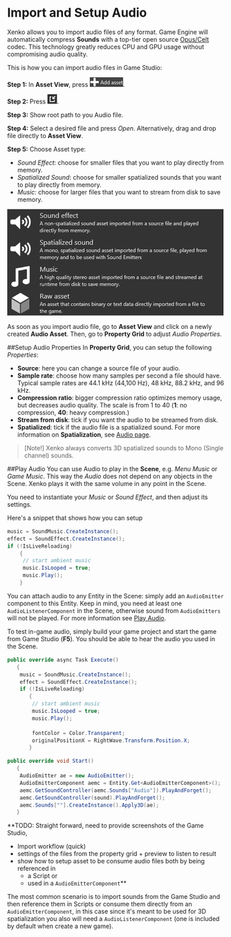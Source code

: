 # Import and Setup Audio

Xenko allows you to import audio files of any format.
Game Engine will automatically compress **Sounds** with a top-tier open source [Opus/Celt](https://en.wikipedia.org/wiki/CELT) codec.
This technology greatly reduces CPU and GPU usage without compromising audio quality.

This is how you can import audio files in Game Studio:

**Step 1:** In **Asset View**, press ![Add Asset button](media/index-audio-add-new-asset-button.png).

**Step 2:** Press ![Import Directly from File](media/index-audio-import-audio-directly-from-file.png).

**Step 3:** Show root path to you Audio file.

**Step 4:** Select a desired file and press _Open_. Alternatively, drag and drop file directly to **Asset View**.

**Step 5:** Choose Asset type:

* _Sound Effect_: choose for smaller files that you want to play directly from memory.
* _Spatialized Sound_: choose for smaller spatialized sounds that you want to play directly from memory.
* _Music_: choose for larger files that you want to stream from disk to save memory.

![Choose Asset type](media/import-audio-choose-asset-type.png)

As soon as you import audio file, go to **Asset View** and click on a newly created **Audio Asset**.
Then, go to **Property Grid** to adjust _Audio Properties_.

##Setup Audio Properties
In **Property Grid**, you can setup the following _Properties_:

* **Source**: here you can change a source file of your audio.
* **Sample rate**: choose how many samples per second a file should have.
Typical sample rates are 44.1 kHz (44,100 Hz), 48 kHz, 88.2 kHz, and 96 kHz.
* **Compression ratio**: bigger compression ratio optimizes memory usage, but decreases audio quality. The scale is from 1 to 40
(**1**: no compression, **40**: heavy compression.)
* **Stream from disk**: tick if you want the audio to be streamed from disk.
* **Spatialized**: tick if the audio file is a spatialized sound. For more information on **Spatialization**, see [Audio page](index.md).

> [Note!] Xenko always converts 3D spatialized sounds to Mono (Single channel) sounds.

##Play Audio
You can use Audio to play in the **Scene**, e.g. _Menu Music_ or _Game Music_.
This way the _Audio_ does not depend on any objects in the Scene.
Xenko plays it with the same volume in any point in the Scene.

You need to instantiate your _Music_ or _Sound Effect_, and then adjust its settings.

Here's a snippet that shows how you can setup  

```cs
music = SoundMusic.CreateInstance();
effect = SoundEffect.CreateInstance();
if (!IsLiveReloading)
    {
     // start ambient music
     music.IsLooped = true;
     music.Play();
    }
```

You can attach audio to any Entity in the Scene: simply add an `AudioEmitter` component to this Entity.
Keep in mind, you need at least one `AudioListenerComponent` in the Scene, otherwise sound from `AudioEmitters` will not be played.
For more information see [Play Audio](play-audio.md).


To test in-game audio, simply build your game project and start the game from Game Studio (**F5**).
You should be able to hear the audio you used in the Scene.

```cs
public override async Task Execute()
   {
    music = SoundMusic.CreateInstance();
    effect = SoundEffect.CreateInstance();
    if (!IsLiveReloading)
       {
        // start ambient music
        music.IsLooped = true;
        music.Play();

        fontColor = Color.Transparent;
        originalPositionX = RightWave.Transform.Position.X;
       }
```

```cs
public override void Start()
   {
    AudioEmitter ae = new AudioEmitter();
    AudioEmitterComponent aemc = Entity.Get<AudioEmitterComponent>();
    aemc.GetSoundController(aemc.Sounds["Audio"]).PlayAndForget();
    aemc.GetSoundController(sound).PlayAndForget();
    aemc.Sounds[""].CreateInstance().Apply3D(ae);
   }
```

**TODO: Straight forward, need to provide screenshots of the Game Studio, 
- Import workflow (quick)
- settings of the files from the property grid + preview to listen to result
- show how to setup asset to be consume audio files both by being referenced in 
	- a Script or 
	- used in a `AudioEmitterComponent`**

The most common scenario is to import sounds from the Game Studio and then reference them in Scripts or consume them directly
from an `AudioEmitterComponent`,
in this case since it's meant to be used for 3D spatialization you also will need a `AudioListenerComponent`
(one is included by default when create a new game).


